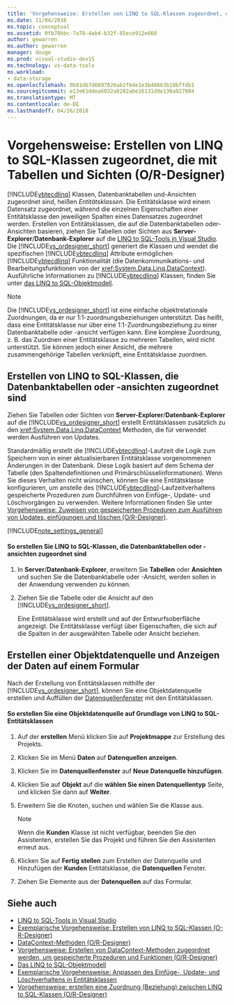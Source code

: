 ```yaml
---
title: 'Vorgehensweise: Erstellen von LINQ to SQL-Klassen zugeordnet, die mit Tabellen und Sichten (O-R-Designer)'
ms.date: 11/04/2016
ms.topic: conceptual
ms.assetid: 0fb78bbc-7a78-4ab4-b32f-85ece912e660
author: gewarren
ms.author: gewarren
manager: douge
ms.prod: visual-studio-dev15
ms.technology: vs-data-tools
ms.workload:
- data-storage
ms.openlocfilehash: 0b81d67d6897826ab2f6de1e3b48663b18bffdb1
ms.sourcegitcommit: e13e61ddea6032a8282abe16131d9e136a927984
ms.translationtype: MT
ms.contentlocale: de-DE
ms.lasthandoff: 04/26/2018
---
```

# <a name="how-to-create-linq-to-sql-classes-mapped-to-tables-and-views-or-designer"></a>Vorgehensweise: Erstellen von LINQ to SQL-Klassen zugeordnet, die mit Tabellen und Sichten (O/R-Designer)
[!INCLUDE[vbtecdlinq](../data-tools/includes/vbtecdlinq_md.md)] Klassen, Datenbanktabellen und-Ansichten zugeordnet sind, heißen *Entitätsklassen*. Die Entitätsklasse wird einem Datensatz zugeordnet, während die einzelnen Eigenschaften einer Entitätsklasse den jeweiligen Spalten eines Datensatzes zugeordnet werden. Erstellen von Entitätsklassen, die auf die Datenbanktabellen oder-Ansichten basieren, ziehen Sie Tabellen oder Sichten aus **Server-Explorer**/**Datenbank-Explorer** auf die [LINQ to SQL-Tools in Visual Studio](../data-tools/linq-to-sql-tools-in-visual-studio2.md). Die [!INCLUDE[vs_ordesigner_short](../data-tools/includes/vs_ordesigner_short_md.md)] generiert die Klassen und wendet die spezifischen [!INCLUDE[vbtecdlinq](../data-tools/includes/vbtecdlinq_md.md)] Attribute ermöglichen [!INCLUDE[vbtecdlinq](../data-tools/includes/vbtecdlinq_md.md)] Funktionalität (die Datenkommunikations- und Bearbeitungsfunktionen von der <xref:System.Data.Linq.DataContext>). Ausführliche Informationen zu [!INCLUDE[vbtecdlinq](../data-tools/includes/vbtecdlinq_md.md)] Klassen, finden Sie unter [das LINQ to SQL-Objektmodell](/dotnet/framework/data/adonet/sql/linq/the-linq-to-sql-object-model).

> [!NOTE]
>  Die [!INCLUDE[vs_ordesigner_short](../data-tools/includes/vs_ordesigner_short_md.md)] ist eine einfache objektrelationale Zuordnungen, da er nur 1:1-zuordnungsbeziehungen unterstützt. Das heißt, dass eine Entitätsklasse nur über eine 1:1-Zuordnungsbeziehung zu einer Datenbanktabelle oder -ansicht verfügen kann. Eine komplexe Zuordnung, z. B. das Zuordnen einer Entitätsklasse zu mehreren Tabellen, wird nicht unterstützt. Sie können jedoch einer Ansicht, die mehrere zusammengehörige Tabellen verknüpft, eine Entitätsklasse zuordnen.

## <a name="create-linq-to-sql-classes-that-are-mapped-to-database-tables-or-views"></a>Erstellen von LINQ to SQL-Klassen, die Datenbanktabellen oder -ansichten zugeordnet sind
 Ziehen Sie Tabellen oder Sichten von **Server-Explorer**/**Datenbank-Explorer** auf die [!INCLUDE[vs_ordesigner_short](../data-tools/includes/vs_ordesigner_short_md.md)] erstellt Entitätsklassen zusätzlich zu den <xref:System.Data.Linq.DataContext> Methoden, die für verwendet werden Ausführen von Updates.

 Standardmäßig erstellt die [!INCLUDE[vbtecdlinq](../data-tools/includes/vbtecdlinq_md.md)]-Laufzeit die Logik zum Speichern von in einer aktualisierbaren Entitätsklasse vorgenommenen Änderungen in der Datenbank. Diese Logik basiert auf dem Schema der Tabelle (den Spaltendefinitionen und Primärschlüsselinformationen). Wenn Sie dieses Verhalten nicht wünschen, können Sie eine Entitätsklasse konfigurieren, um anstelle des [!INCLUDE[vbtecdlinq](../data-tools/includes/vbtecdlinq_md.md)]-Laufzeitverhaltens gespeicherte Prozeduren zum Durchführen von Einfüge-, Update- und Löschvorgängen zu verwenden. Weitere Informationen finden Sie unter [Vorgehensweise: Zuweisen von gespeicherten Prozeduren zum Ausführen von Updates, einfügungen und löschen (O/R-Designer)](../data-tools/how-to-assign-stored-procedures-to-perform-updates-inserts-and-deletes-o-r-designer.md).

[!INCLUDE[note_settings_general](../data-tools/includes/note_settings_general_md.md)]

#### <a name="to-create-linq-to-sql-classes-that-are-mapped-to-database-tables-or-views"></a>So erstellen Sie LINQ to SQL-Klassen, die Datenbanktabellen oder -ansichten zugeordnet sind

1.  In **Server**/**Datenbank-Explorer**, erweitern Sie **Tabellen** oder **Ansichten** und suchen Sie die Datenbanktabelle oder -Ansicht, werden sollen in der Anwendung verwenden zu können.

2.  Ziehen Sie die Tabelle oder die Ansicht auf den [!INCLUDE[vs_ordesigner_short](../data-tools/includes/vs_ordesigner_short_md.md)].

     Eine Entitätsklasse wird erstellt und auf der Entwurfsoberfläche angezeigt. Die Entitätsklasse verfügt über Eigenschaften, die sich auf die Spalten in der ausgewählten Tabelle oder Ansicht beziehen.

## <a name="create-an-object-data-source-and-display-the-data-on-a-form"></a>Erstellen einer Objektdatenquelle und Anzeigen der Daten auf einem Formular
 Nach der Erstellung von Entitätsklassen mithilfe der [!INCLUDE[vs_ordesigner_short](../data-tools/includes/vs_ordesigner_short_md.md)], können Sie eine Objektdatenquelle erstellen und Auffüllen der [Datenquellenfenster](add-new-data-sources.md) mit den Entitätsklassen.

#### <a name="to-create-an-object-data-source-based-on-linq-to-sql-entity-classes"></a>So erstellen Sie eine Objektdatenquelle auf Grundlage von LINQ to SQL-Entitätsklassen

1.  Auf der **erstellen** Menü klicken Sie auf **Projektmappe** zur Erstellung des Projekts.

2.  Klicken Sie im Menü **Daten** auf **Datenquellen anzeigen**.

3.  Klicken Sie im **Datenquellenfenster** auf **Neue Datenquelle hinzufügen**.

4.  Klicken Sie auf **Objekt** auf die **wählen Sie einen Datenquellentyp** Seite, und klicken Sie dann auf **Weiter**.

5.  Erweitern Sie die Knoten, suchen und wählen Sie die Klasse aus.

    > [!NOTE]
    >  Wenn die **Kunden** Klasse ist nicht verfügbar, beenden Sie den Assistenten, erstellen Sie das Projekt und führen Sie den Assistenten erneut aus.

6.  Klicken Sie auf **Fertig stellen** zum Erstellen der Datenquelle und Hinzufügen der **Kunden** Entitätsklasse, die **Datenquellen** Fenster.

7.  Ziehen Sie Elemente aus der **Datenquellen** auf das Formular.

## <a name="see-also"></a>Siehe auch

- [LINQ to SQL-Tools in Visual Studio](../data-tools/linq-to-sql-tools-in-visual-studio2.md)
- [Exemplarische Vorgehensweise: Erstellen von LINQ to SQL-Klassen (O-R-Designer)](how-to-create-linq-to-sql-classes-mapped-to-tables-and-views-o-r-designer.md)
- [DataContext-Methoden (O/R-Designer)](../data-tools/datacontext-methods-o-r-designer.md)
- [Vorgehensweise: Erstellen von DataContext-Methoden zugeordnet werden, um gespeicherte Prozeduren und Funktionen (O/R-Designer)](../data-tools/how-to-create-datacontext-methods-mapped-to-stored-procedures-and-functions-o-r-designer.md)
- [Das LINQ to SQL-Objektmodell](/dotnet/framework/data/adonet/sql/linq/the-linq-to-sql-object-model)
- [Exemplarische Vorgehensweise: Anpassen des Einfüge-, Update- und Löschverhaltens in Entitätsklassen](../data-tools/walkthrough-customizing-the-insert-update-and-delete-behavior-of-entity-classes.md)
- [Vorgehensweise: erstellen eine Zuordnung (Beziehung) zwischen LINQ to SQL-Klassen (O/R-Designer)](../data-tools/how-to-create-an-association-relationship-between-linq-to-sql-classes-o-r-designer.md)